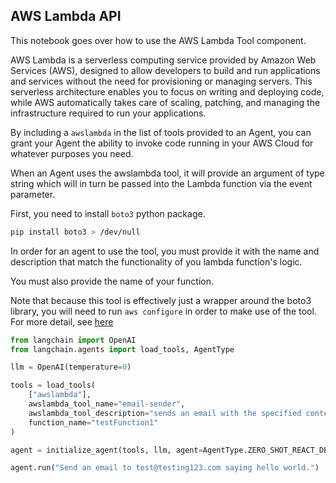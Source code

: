 ## AWS Lambda API

<!-- WARNING: THIS FILE WAS AUTOGENERATED! DO NOT EDIT! Instead, edit the notebook w/the location & name as this file. -->

This notebook goes over how to use the AWS Lambda Tool component.

AWS Lambda is a serverless computing service provided by Amazon Web Services (AWS), designed to allow developers to build and run applications and services without the need for provisioning or managing servers. This serverless architecture enables you to focus on writing and deploying code, while AWS automatically takes care of scaling, patching, and managing the infrastructure required to run your applications.

By including a `awslambda` in the list of tools provided to an Agent, you can grant your Agent the ability to invoke code running in your AWS Cloud for whatever purposes you need.

When an Agent uses the awslambda tool, it will provide an argument of type string which will in turn be passed into the Lambda function via the event parameter.

First, you need to install `boto3` python package.


```bash
pip install boto3 > /dev/null
```

In order for an agent to use the tool, you must provide it with the name and description that match the functionality of you lambda function's logic. 

You must also provide the name of your function. 

Note that because this tool is effectively just a wrapper around the boto3 library, you will need to run `aws configure` in order to make use of the tool. For more detail, see [here](https://docs.aws.amazon.com/cli/index.html)


```python
from langchain import OpenAI
from langchain.agents import load_tools, AgentType

llm = OpenAI(temperature=0)

tools = load_tools(
    ["awslambda"],
    awslambda_tool_name="email-sender",
    awslambda_tool_description="sends an email with the specified content to test@testing123.com",
    function_name="testFunction1"
)

agent = initialize_agent(tools, llm, agent=AgentType.ZERO_SHOT_REACT_DESCRIPTION, verbose=True)

agent.run("Send an email to test@testing123.com saying hello world.")
```
